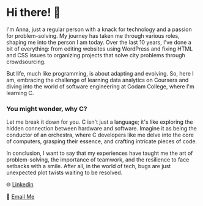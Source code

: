 # Hi there! 👋

I'm Anna, just a regular person with a knack for technology and a passion for problem-solving. My journey has taken me through various roles, shaping me into the person I am today. Over the last 10 years, I've done a bit of everything: from editing websites using WordPress and fixing HTML and CSS issues to organizing projects that solve city problems through crowdsourcing.

But life, much like programming, is about adapting and evolving. So, here I am, embracing the challenge of learning data analytics on Coursera and diving into the world of software engineering at Codam College, where I'm learning C.

### You might wonder, why C? 
Let me break it down for you. C isn't just a language; it's like exploring the hidden connection between hardware and software. Imagine it as being the conductor of an orchestra, where C developers like me delve into the core of computers, grasping their essence, and crafting intricate pieces of code.

In conclusion, I want to say that my experiences have taught me the art of problem-solving, the importance of teamwork, and the resilience to face setbacks with a smile. After all, in the world of tech, bugs are just unexpected plot twists waiting to be resolved.

🌐 [Linkedin](https://www.linkedin.com/in/annakrepkova/)

📧 [Email Me](mailto:krepkovamail@gmail.com)
